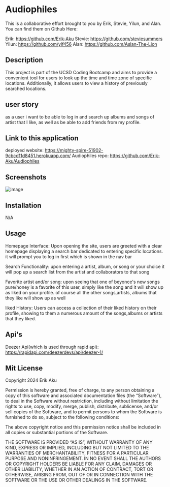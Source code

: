 # Audiophiles
This is a collaborative effort brought to you by Erik, Stevie, Yilun, and Alan. You can find them on Github Here:

Erik: https://github.com/Erik-Aku
Stevie: https://github.com/steviesummers
Yilun: https://github.com/ylf456
Alan: https://github.com/Aslan-The-Lion

## Description
This project is part of the UCSD Coding Bootcamp and aims to provide a convenient tool for users to look up the time and time zone of specific locations. Additionally, it allows users to view a history of previously searched locations.

## user story
as a user i want to be able to log in and search up albums and songs of artist that I like, as well as be able to add friends from my profile.

## Link to this application

deployed website:  https://mighty-spire-51902-9cbcd11d8451.herokuapp.com/
Audiophiles repo: https://github.com/Erik-Aku/Audiophiles

## Screenshots

![image](<public/images/Screenshot 2024-01-29 at 3.59.16 PM.png>)

## Installation

N/A

## Usage

Homepage Interface:
Upon opening the site, users are greeted with a clear homepage displaying a search bar dedicated to entering specific locations. it will prompt you to log in first which is shown in the nav bar

Search Functionality:
upon entering a artist, album, or song or your choice it will pop up a search list from the artist and collaborators to that song

Favorite artist and/or song: 
upon seeing that one of beyonce's new songs pure/honey is a favorite of this user, simply like the song and it will show up as liked on your profile. of course all the other songs,artists, albums that they like will show up as well

liked History:
Users can access a collection of their liked history on their profile, showing to them a numerous amount of the songs,albums or artists that they liked.

## Api's 

Deezer Api(which is used through rapid api): https://rapidapi.com/deezerdevs/api/deezer-1/ 

## Mit License

Copyright 2024 Erik Aku

Permission is hereby granted, free of charge, to any person obtaining a copy of this software and associated documentation files (the “Software”), to deal in the Software without restriction, including without limitation the rights to use, copy, modify, merge, publish, distribute, sublicense, and/or sell copies of the Software, and to permit persons to whom the Software is furnished to do so, subject to the following conditions:

The above copyright notice and this permission notice shall be included in all copies or substantial portions of the Software.

THE SOFTWARE IS PROVIDED “AS IS”, WITHOUT WARRANTY OF ANY KIND, EXPRESS OR IMPLIED, INCLUDING BUT NOT LIMITED TO THE WARRANTIES OF MERCHANTABILITY, FITNESS FOR A PARTICULAR PURPOSE AND NONINFRINGEMENT. IN NO EVENT SHALL THE AUTHORS OR COPYRIGHT HOLDERS BE LIABLE FOR ANY CLAIM, DAMAGES OR OTHER LIABILITY, WHETHER IN AN ACTION OF CONTRACT, TORT OR OTHERWISE, ARISING FROM, OUT OF OR IN CONNECTION WITH THE SOFTWARE OR THE USE OR OTHER DEALINGS IN THE SOFTWARE.
